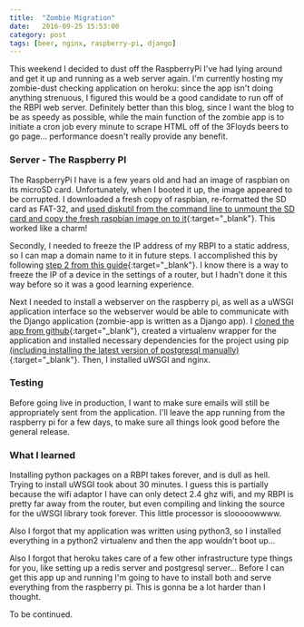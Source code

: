 ```yaml
---
title:  "Zombie Migration"
date:   2016-09-25 15:53:00
category: post
tags: [beer, nginx, raspberry-pi, django]
---
```


This weekend I decided to dust off the RaspberryPi I've had lying around and get it up and running as a web server again. I'm currently hosting my zombie-dust checking application on heroku: since the app isn't doing anything strenuous, I figured this would be a good candidate to run off of the RBPI web server. Definitely better than this blog, since I want the blog to be as speedy as possible, while the main function of the zombie app is to initiate a cron job every minute to scrape HTML off of the 3Floyds beers to go page... performance doesn't really provide any benefit.

### Server - The Raspberry PI

The RaspberryPi I have is a few years old and had an image of raspbian on its microSD card. Unfortunately, when I booted it up, the image appeared to be corrupted. I downloaded a fresh copy of raspbian, re-formatted the SD card as FAT-32, and [used diskutil from the command line to unmount the SD card and copy the fresh raspbian image on to it][raspbian]{:target="_blank"}. This worked like a charm!

Secondly, I needed to freeze the IP address of my RBPI to a static address, so I can map a domain name to it in future steps. I accomplished this by following [step 2 from this guide][static]{:target="_blank"}. I know there is a way to freeze the IP of a device in the settings of a router, but I hadn't done it this way before so it was a good learning experience.

Next I needed to install a webserver on the raspberry pi, as well as a uWSGI application interface so the webserver would be able to communicate with the Django application (zombie-app is written as a Django app). I [cloned the app from github][zombie]{:target="_blank"}, created a virtualenv wrapper for the application and installed necessary dependencies for the project using pip [(including installing the latest version of postgresql manually)][postgresql]{:target="_blank"}. Then, I installed uWSGI and nginx.

### Testing

Before going live in production, I want to make sure emails will still be appropriately sent from the application. I'll leave the app running from the raspberry pi for a few days, to make sure all things look good before the general release.

### What I learned

Installing python packages on a RBPI takes forever, and is dull as hell. Trying to install uWSGI took about 30 minutes. I guess this is partially because the wifi adaptor I have can only detect 2.4 ghz wifi, and my RBPI is pretty far away from the router, but even compiling and linking the source for the uWSGI library took forever. This little processor is slooooowwww.

Also I forgot that my application was written using python3, so I installed everything in a python2 virtualenv and then the app wouldn't boot up...

Also I forgot that heroku takes care of a few other infrastructure type things for you, like setting up a redis server and postgresql server... Before I can get this app up and running I'm going to have to install both and serve everything from the raspberry pi. This is gonna be a lot harder than I thought.

To be continued.

[raspbian]: https://www.raspberrypi.org/documentation/installation/installing-images/mac.md
[static]: http://projpi.com/diy-home-projects-with-a-raspberry-pi/pi-web-server/
[zombie]: https://github.com/bambielli/zombie/tree/59e534ccf2b1bd64691fe6d923c3ff04554f7e39
[postgresql]: http://raspberrypg.org/2015/06/step-5-update-installing-postgresql-on-my-raspberry-pi-1-and-2/

